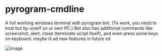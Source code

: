# pyrogram-cmdline
A full working windows terminal with pyrogram bot. (To work, you need to host bot by urself on ur own PC.) Bot also has additional commands like screenshot, alert, close (terminate script itself), and even press some keys  on keyboard. maybe ill ad new features in future xd


![image](https://user-images.githubusercontent.com/115405245/222698302-60123db4-fcb0-4ddc-a3db-2dd8c2386407.png)
